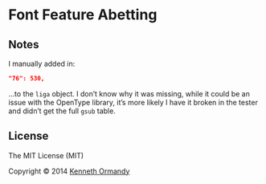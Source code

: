 <!--
[![Header image, 728px wide, @2x for hi-dpi devices.](preview.png)](https://github.com/kennethormandy/font-feature-abetting)

***
-->
# Font Feature Abetting

## Notes

I manually added in:

```json
"76": 530,
```

…to the `liga` object. I don’t know why it was missing, while it could be an issue with the OpenType library, it’s more likely I have it broken in the tester and didn’t get the full `gsub` table.

## License

The MIT License (MIT)

Copyright © 2014 [Kenneth Ormandy](http://kennethormandy.com)
